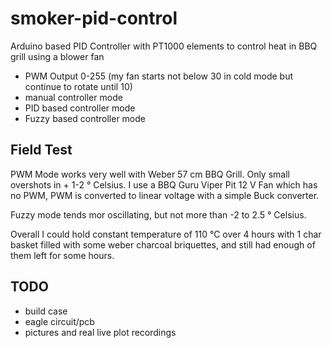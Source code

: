 # smoker-pid-control
Arduino based PID Controller with PT1000 elements to control heat in BBQ grill using a blower fan
* PWM Output 0-255 (my fan starts not below 30 in cold mode but continue to rotate until 10)
* manual controller mode
* PID based controller mode
* Fuzzy based controller mode

## Field Test
PWM Mode works very well with Weber 57 cm BBQ Grill. Only small overshots in + 1-2 ° Celsius. I use a BBQ Guru Viper Pit 12 V Fan which has no PWM, PWM is converted to linear voltage with a simple Buck converter. 
 
Fuzzy mode tends mor oscillating, but not more than -2 to 2.5 ° Celsius. 

Overall I could hold constant temperature of 110 °C over 4 hours with 1 char basket filled with some weber charcoal briquettes, and still had enough of them left for some hours. 


## TODO
* build case
* eagle circuit/pcb
* pictures and real live plot recordings
